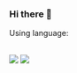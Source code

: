 ### Hi there 👋

<!--
**Spooder02/Spooder02** is a ✨ _special_ ✨ repository because its `README.md` (this file) appears on your GitHub profile.--!>

<p>Using language:<p><br>
<img src="https://img.shields.io/badge/C++-00599C?style=flat&logo=cplusplus&logoColor=white"> <img src="https://img.shields.io/badge/JavaScript-F7DF1E?style=flat&logo=javascript&logoColor=white">
